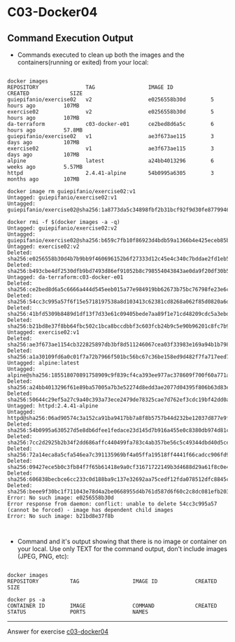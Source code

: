 # C03-Docker04


## Command Execution Output
- Commands executed to clean up both the images and the containers(running or exited) from your local:
```

docker images
REPOSITORY               TAG                 IMAGE ID            CREATED             SIZE
guiepifanio/exercise02   v2                  e0256558b30d        5 hours ago         107MB
exercise02               v2                  e0256558b30d        5 hours ago         107MB
da-terraform             c03-docker-e01      ce2bed8d6a5c        6 hours ago         57.8MB
guiepifanio/exercise02   v1                  ae3f673ae115        3 days ago          107MB
exercise02               v1                  ae3f673ae115        3 days ago          107MB
alpine                   latest              a24bb4013296        6 weeks ago         5.57MB
httpd                    2.4.41-alpine       54b0995a6305        3 months ago        107MB

docker image rm guiepifanio/exercise02:v1
Untagged: guiepifanio/exercise02:v1
Untagged: guiepifanio/exercise02@sha256:1a8773da5c34898fbf2b31bcf92f9d30fe87799463f0423444b76aadabb9dd6d

docker rmi -f $(docker images -a -q)
Untagged: guiepifanio/exercise02:v2
Untagged: guiepifanio/exercise02@sha256:b659c7fb10f86923d4bdb59a1366b4e425eceb85b7b2ba0b8e6dad1b217a1888
Untagged: exercise02:v2
Deleted: sha256:e0256558b30d4b7b9bb9f460696152b6f27333d12c45e4c340c7bddae2fd1eb5
Deleted: sha256:b493cbe4df2530dfb9bd7493d86ef91052b8c798554043843ae0da9f20df30b5
Untagged: da-terraform:c03-docker-e01
Deleted: sha256:ce2bed8d6a5c6666a444d545eeb015a77e984919bb62673b75bc76798fe23e6c
Deleted: sha256:54cc3c995a57f6f15e5718197538a8d103413c62381cd8268a062f85d0820a6d
Deleted: sha256:41bfd5309b8489d1df13f7d33e61c09405bede7aa89f1e71cd48209cdc5a3ebd
Deleted: sha256:b21bd8e37f8bb64fbc502c1bca8bccdbbf3c603fcb24b9c5e90b96201c8fc7b9
Untagged: exercise02:v1
Deleted: sha256:ae3f673ae1154cb322825897db3bf8d511246067cea03f33983e169a94b1b798
Deleted: sha256:a1a30109fd6a0c01f7a72b7966f501bc56bc67c36be158ed9d482f7fa717eed7
Untagged: alpine:latest
Untagged: alpine@sha256:185518070891758909c9f839cf4ca393ee977ac378609f700f60a771a2dfe321
Deleted: sha256:a24bb4013296f61e89ba57005a7b3e52274d8edd3ae2077d04395f806b63d83e
Deleted: sha256:50644c29ef5a27c9a40c393a73ece2479de78325cae7d762ef3cdc19bf42dd0a
Untagged: httpd:2.4.41-alpine
Untagged: httpd@sha256:06ad90574c3a152ca91ba9417bb7a8f8b5757b44d232be12037d877e9f8f68ed
Deleted: sha256:54b0995a630527d5e8db6dfee1fedace23d145d7b916a455e0c8380db974d81c
Deleted: sha256:7cc2d2925b2b34f2dd686affc440499fa783c4ab357be56c5c49344dbd40d5ce
Deleted: sha256:72a14eca8a5cfa546ea7c391135969bf4a05ffa19518ff4441f66cadcc906fd9
Deleted: sha256:09427ece5b0c3fb84f7f65b61418e9a0cf31671722149b3d4688d29a61f8c0e4
Deleted: sha256:606838becbce6cc233c0d188ba9c137e32692aa75cedf12fda078512dfc8845c
Deleted: sha256:beee9f30bc1f711043e78d4a2be0668955d4b761d587d6f60c2c8dc081efb203
Error: No such image: e0256558b30d
Error response from daemon: conflict: unable to delete 54cc3c995a57 (cannot be forced) - image has dependent child images
Error: No such image: b21bd8e37f8b



```

- Command and it's output showing that there is no image or container on your local. Use only TEXT for the command output, don't include images (JPEG, PNG, etc):
```

docker images
REPOSITORY          TAG                 IMAGE ID            CREATED             SIZE

docker ps -a
CONTAINER ID        IMAGE               COMMAND             CREATED             STATUS              PORTS               NAMES

```

<!-- Don't change anything below this point-->
<!-- Before commiting, remove both commented lines--> 
***
Answer for exercise [c03-docker04](https://github.com/devopsacademyau/academy/blob/af3225a3436f263164e8daebc6bbd1ef3122b900/classes/03class/exercises/c03-docker04/README.md)